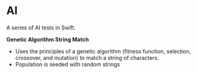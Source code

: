 # AI

A series of AI tests in Swift.

**Genetic Algorithm String Match**
  * Uses the principles of a genetic algorithm (fitness function, selection, crossover, and mutation) to match a string of 
  characters.
  * Population is seeded with random strings
